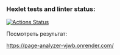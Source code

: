 ### Hexlet tests and linter status:
[![Actions Status](https://github.com/Georgyphyton/python-project-83/workflows/hexlet-check/badge.svg)](https://github.com/Georgyphyton/python-project-83/actions)

Посмотреть результат:

<https://page-analyzer-vjwb.onrender.com/>